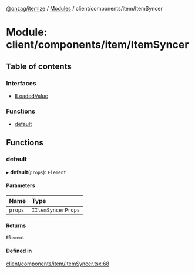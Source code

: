 [@onzag/itemize](../README.md) / [Modules](../modules.md) / client/components/item/ItemSyncer

# Module: client/components/item/ItemSyncer

## Table of contents

### Interfaces

- [ILoadedValue](../interfaces/client_components_item_ItemSyncer.ILoadedValue.md)

### Functions

- [default](client_components_item_ItemSyncer.md#default)

## Functions

### default

▸ **default**(`props`): `Element`

#### Parameters

| Name | Type |
| :------ | :------ |
| `props` | `IItemSyncerProps` |

#### Returns

`Element`

#### Defined in

[client/components/item/ItemSyncer.tsx:68](https://github.com/onzag/itemize/blob/f2db74a5/client/components/item/ItemSyncer.tsx#L68)
